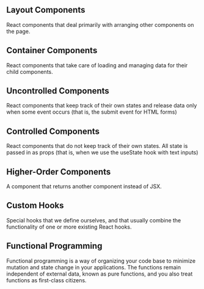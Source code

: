 ## Layout Components
React components that deal primarily with arranging other components on the page.

## Container Components
React components that take care of loading and managing data for their child components.

## Uncontrolled Components
React components that keep track of their own states and release data only when some event occurs (that is, the submit event for HTML forms)

## Controlled Components
React components that do not keep track of their own states. All state is passed in as props (that is, when we use the useState hook with text inputs)

## Higher-Order Components
A component that returns another component instead of JSX.

## Custom Hooks
Special hooks that we define ourselves, and that usually combine the functionality of one or more existing React hooks.

## Functional Programming
Functional programming is a way of organizing your code base to minimize mutation and state change in your applications. The functions remain independent of external data, known as pure functions, and you also treat functions as first-class citizens.